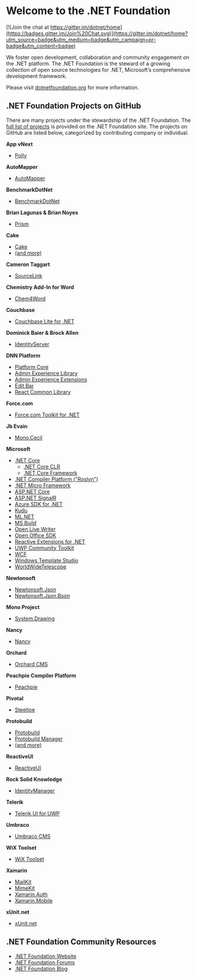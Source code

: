 # Welcome to the .NET Foundation

[![Join the chat at https://gitter.im/dotnet/home](https://badges.gitter.im/Join%20Chat.svg)](https://gitter.im/dotnet/home?utm_source=badge&utm_medium=badge&utm_campaign=pr-badge&utm_content=badge)

We foster open development, collaboration and community engagement on the .NET platform. The .NET Foundation is the steward of a growing collection of open source technologies for .NET, Microsoft’s comprehensive development framework.

Please visit [dotnetfoundation.org](https://dotnetfoundation.org) for more information.

## .NET Foundation Projects on GitHub

There are many projects under the stewardship of the .NET Foundation. The [full list of projects](https://dotnetfoundation.org/projects?type=project) is provided on the .NET Foundation site. The projects on GitHub are listed below, categorized by contributing company or individual.

**App vNext**

- [Polly](https://github.com/App-vNext/Polly)

**AutoMapper**

- [AutoMapper](https://github.com/automapper/automapper)

**BenchmarkDotNet**

- [BenchmarkDotNet](https://github.com/dotnet/BenchmarkDotNet)

**Brian Lagunas & Brian Noyes**

- [Prism](https://github.com/PrismLibrary)

**Cake**

- [Cake](https://github.com/cake-build/cake)
- [(and more)](https://github.com/cake-build)

**Cameron Taggart**

- [SourceLink](https://github.com/ctaggart/SourceLink)

**Chemistry Add-In for Word**

- [Chem4Word](https://github.com/Chem4Word)

**Couchbase**

- [Couchbase Lite for .NET](https://github.com/couchbaselabs/couchbase-lite-net)

**Dominick Baier & Brock Allen**

- [IdentityServer](https://github.com/identityserver)

**DNN Platform**
  - [Platform Core](https://github.com/dnnsoftware/Dnn.Platform)
  - [Admin Experience Library](https://github.com/dnnsoftware/Dnn.AdminExperience.Library)
  - [Admin Experience Extensions](https://github.com/dnnsoftware/Dnn.AdminExperience.Extensions)
  - [Edit Bar](https://github.com/dnnsoftware/Dnn.EditBar)
  - [React Common Library](https://github.com/dnnsoftware/Dnn.React.Common)

**Force.com**

- [Force.com Toolkit for .NET](https://github.com/developerforce/Force.com-Toolkit-for-NET)

**Jb Evain**

- [Mono.Cecil](https://github.com/jbevain/cecil)

**Microsoft**

- [.NET Core](https://dotnet.github.io/)
  - [.NET Core CLR](https://github.com/dotnet/coreclr)
  - [.NET Core Framework](https://github.com/dotnet/corefx)
- [.NET Compiler Platform ("Roslyn")](https://github.com/dotnet/roslyn)
- [.NET Micro Framework](https://github.com/NETMF/netmf-interpreter)
- [ASP.NET Core](https://github.com/aspnet/home)
- [ASP.NET SignalR](https://github.com/SignalR/SignalR)
- [Azure SDK for .NET](https://github.com/Azure/azure-sdk-for-net)
- [Kudu](https://github.com/projectkudu/kudu)
- [ML.NET](https://github.com/dotnet/machinelearning)
- [MS Build](https://github.com/microsoft/msbuild)
- [Open Live Writer](http://openlivewriter.org)
- [Open Office SDK](https://github.com/officedev/open-xml-sdk)
- [Reactive Extensions for .NET](https://github.com/reactive-extensions/rx.net)
- [UWP Community Toolkit](https://github.com/Microsoft/UWPCommunityToolkit)
- [WCF](https://github.com/dotnet/wcf)
- [Windows Template Studio](https://github.com/Microsoft/WindowsTemplateStudio/)
- [WorldWideTelescope](https://github.com/WorldWideTelescope)

**Newtonsoft**

- [Newtonsoft.Json](https://github.com/JamesNK/Newtonsoft.Json)
- [Newtonsoft.Json.Bson](https://github.com/JamesNK/Newtonsoft.Json.Bson)

**Mono Project**

- [System.Drawing](https://github.com/mono/mono/tree/master/mcs/class/System.Drawing)

**Nancy**

- [Nancy](https://github.com/NancyFx)

**Orchard**

- [Orchard CMS](https://github.com/OrchardCMS/Orchard)

**Peachpie Compiler Platform**

- [Peachpie](https://github.com/peachpiecompiler/peachpie)

**Pivotal**

- [Steeltoe](https://steeltoe.io)

**Protobuild**

- [Protobuild](https://github.com/Protobuild/Protobuild)
- [Protobuild Manager](https://github.com/Protobuild/Protobuild.Manager)
- [(and more)](https://github.com/Protobuild/)

**ReactiveUI**

- [ReactiveUI](https://github.com/reactiveui/ReactiveUI)

**Rock Solid Knowledge**

- [IdentityManager](https://github.com/IdentityManager/IdentityManager2)

**Telerik**

- [Telerik UI for UWP](https://github.com/telerik/UI-For-UWP/)

**Umbraco**

- [Umbraco CMS](https://github.com/umbraco/Umbraco-CMS)

**WiX Toolset**

- [WiX Toolset](https://github.com/wixtoolset)

**Xamarin**

- [MailKit](https://github.com/jstedfast/MailKit)
- [MimeKit](https://github.com/jstedfast/MimeKit)
- [Xamarin.Auth](https://github.com/xamarin/Xamarin.Auth)
- [Xamarin.Mobile](https://github.com/xamarin/Xamarin.Mobile)

**xUnit.net**

- [xUnit.net](https://github.com/xunit/xunit)

## .NET Foundation Community Resources

- [.NET Foundation Website](https://dotnetfoundation.org)
- [.NET Foundation Forums](https://forums.dotnetfoundation.org/)
- [.NET Foundation Blog](https://dotnetfoundation.org/blog)
